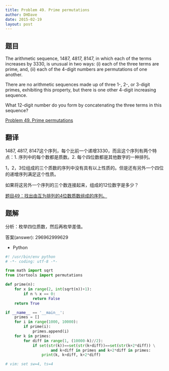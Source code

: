 ```yaml
---
title: Problem 49. Prime permutations
author: DHDave
date: 2015-02-19
layout: post
---
```


## 题目

The arithmetic sequence, 1487, 4817, 8147, in which each of the terms increases by 3330, is unusual in two ways: (i) each of the three terms are prime, and, (ii) each of the 4-digit numbers are permutations of one another.

There are no arithmetic sequences made up of three 1-, 2-, or 3-digit primes, exhibiting this property, but there is one other 4-digit increasing sequence.
<!--more-->
What 12-digit number do you form by concatenating the three terms in this sequence?

[Problem 49. Prime permutations](https://projecteuler.net/problem=49 "Problem 49")

## 翻译

1487, 4817, 8147这个序列，每个比前一个递增3330，而且这个序列有两个特点：1. 序列中的每个数都是质数。2. 每个四位数都是其他数字的一种排列。

1，2，3位组成的三个质数的序列中没有具有以上性质的。但是还有另外一个四位的递增序列满足这个性质。

如果将这另外一个序列的三个数连接起来，组成的12位数字是多少？

[题目49：找出由互为排列的4位数质数组成的序列。](http://pe.spiritzhang.com/index.php/2011-05-11-09-44-54/50-494 "题目49")

## 题解

分析：枚举四位质数，然后再枚举差值。

答案(answer): 296962999629

+ Python

```python
#! /usr/bin/env python
# -*- coding: utf-8 -*-

from math import sqrt
from itertools import permutations

def prime(n):
    for x in range(2, int(sqrt(n))+1):
        if n % x == 0:
            return False
    return True

if __name__ == '__main__':
    primes = []
    for i in range(1000, 10000):
        if prime(i):
            primes.append(i)
    for k in primes:
        for diff in range(1, (10000-k)//2):
            if set(str(k))==set(str(k+diff))==set(str(k+2*diff)) \
                    and k+diff in primes and k+2*diff in primes:
                print(k, k+diff, k+2*diff)

# vim: set sw=4, ts=4
```
